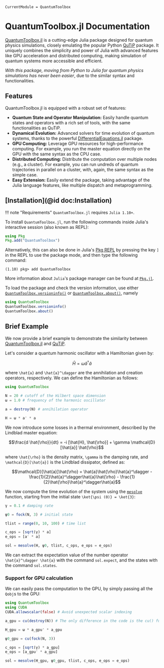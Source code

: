 ```@meta
CurrentModule = QuantumToolbox
```

# QuantumToolbox.jl Documentation

[QuantumToolbox.jl](https://github.com/qutip/QuantumToolbox.jl) is a cutting-edge Julia package designed for quantum physics simulations, closely emulating the popular Python [QuTiP](https://github.com/qutip/qutip) package. It uniquely combines the simplicity and power of Julia with advanced features like GPU acceleration and distributed computing, making simulation of quantum systems more accessible and efficient.

*With this package, moving from Python to Julia for quantum physics simulations has never been easier*, due to the similar syntax and functionalities.

## Features

QuantumToolbox.jl is equipped with a robust set of features:

- **Quantum State and Operator Manipulation:** Easily handle quantum states and operators with a rich set of tools, with the same functionalities as QuTiP.
- **Dynamical Evolution:** Advanced solvers for time evolution of quantum systems, thanks to the powerful [DifferentialEquations.jl](https://github.com/SciML/DifferentialEquations.jl) package.
- **GPU Computing:** Leverage GPU resources for high-performance computing. For example, you run the master equation directly on the GPU with the same syntax as the CPU case.
- **Distributed Computing:** Distribute the computation over multiple nodes (e.g., a cluster). For example, you can run undreds of quantum trajectories in parallel on a cluster, with, again, the same syntax as the simple case.
- **Easy Extension:** Easily extend the package, taking advantage of the Julia language features, like multiple dispatch and metaprogramming.

## [Installation](@id doc:Installation)

!!! note "Requirements"
    `QuantumToolbox.jl` requires `Julia 1.10+`.

To install `QuantumToolbox.jl`, run the following commands inside Julia's interactive session (also known as REPL):
```julia
using Pkg
Pkg.add("QuantumToolbox")
```
Alternatively, this can also be done in Julia's [Pkg REPL](https://julialang.github.io/Pkg.jl/v1/getting-started/) by pressing the key `]` in the REPL to use the package mode, and then type the following command:
```julia-REPL
(1.10) pkg> add QuantumToolbox
```
More information about `Julia`'s package manager can be found at [`Pkg.jl`](https://julialang.github.io/Pkg.jl/v1/).

To load the package and check the version information, use either [`QuantumToolbox.versioninfo()`](@ref) or [`QuantumToolbox.about()`](@ref), namely
```julia
using QuantumToolbox
QuantumToolbox.versioninfo()
QuantumToolbox.about()
```

## Brief Example

We now provide a brief example to demonstrate the similarity between [QuantumToolbox.jl](https://github.com/qutip/QuantumToolbox.jl) and [QuTiP](https://github.com/qutip/qutip).

Let's consider a quantum harmonic oscillator with a Hamiltonian given by:

```math
\hat{H} = \omega \hat{a}^\dagger \hat{a}
```

where ``\hat{a}`` and ``\hat{a}^\dagger`` are the annihilation and creation operators, respectively. We can define the Hamiltonian as follows:

```julia
using QuantumToolbox

N = 20 # cutoff of the Hilbert space dimension
ω = 1.0 # frequency of the harmonic oscillator

a = destroy(N) # annihilation operator

H = ω * a' * a
```

We now introduce some losses in a thermal environment, described by the Lindblad master equation:

```math
\frac{d \hat{\rho}}{dt} = -i [\hat{H}, \hat{\rho}] + \gamma \mathcal{D}[\hat{a}] \hat{\rho}
```

where ``\hat{\rho}`` is the density matrix, ``\gamma`` is the damping rate, and ``\mathcal{D}[\hat{a}]`` is the Lindblad dissipator, defined as:

```math
\mathcal{D}[\hat{a}]\hat{\rho} = \hat{a}\hat{\rho}\hat{a}^\dagger - \frac{1}{2}\hat{a}^\dagger\hat{a}\hat{\rho} - \frac{1}{2}\hat{\rho}\hat{a}^\dagger\hat{a}
```

We now compute the time evolution of the system using the [`mesolve`](@ref) function, starting from the initial state ``\ket{\psi (0)} = \ket{3}``:

```julia
γ = 0.1 # damping rate

ψ0 = fock(N, 3) # initial state

tlist = range(0, 10, 100) # time list

c_ops = [sqrt(γ) * a]
e_ops = [a' * a]

sol = mesolve(H, ψ0, tlist, c_ops, e_ops = e_ops)
```

We can extract the expectation value of the number operator ``\hat{a}^\dagger \hat{a}`` with the command `sol.expect`, and the states with the command `sol.states`.

### Support for GPU calculation

We can easily pass the computation to the GPU, by simply passing all the `Qobj`s to the GPU:

```julia
using QuantumToolbox
using CUDA
CUDA.allowscalar(false) # Avoid unexpected scalar indexing

a_gpu = cu(destroy(N)) # The only difference in the code is the cu() function

H_gpu = ω * a_gpu' * a_gpu

ψ0_gpu = cu(fock(N, 3))

c_ops = [sqrt(γ) * a_gpu]
e_ops = [a_gpu' * a_gpu]

sol = mesolve(H_gpu, ψ0_gpu, tlist, c_ops, e_ops = e_ops)
```
